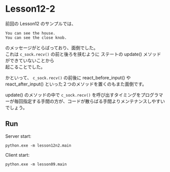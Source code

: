 # Lesson12-2

前回の Lesson12 のサンプルでは、  

```plain
You can see the house.
You can see the close knob.
```

のメッセージがとらばっており、面倒でした。  
これは `c_sock.recv()` の前と後ろを挟むように ステートの update() メソッドができていないことから  
起こることでした。  

かといって、 `c_sock.recv()` の前後に react_before_input() や react_after_input() といった２つのメソッドを置くのもまた面倒です。  

update() のメソッドの中で `c_sock.recv()` を呼び出すタイミングをプログラマーが毎回指定する手間の方が、コードが散らばる手間よりメンテナンスしやすいでしょう。  

## Run

Server start:  

```shell
python.exe -m lesson12n2.main
```

Client start:  

```shell
python.exe -m lesson09.main
```
